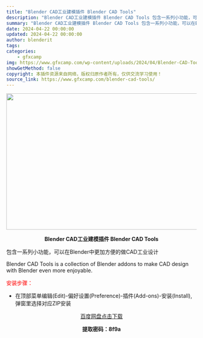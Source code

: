 ```yaml
---
title: "Blender CAD工业建模插件 Blender CAD Tools"
description: "Blender CAD工业建模插件 Blender CAD Tools 包含一系列小功能，可以在Blender中更加方便的做CAD工业设计 Blender CAD Tools is a collect..."
summary: "Blender CAD工业建模插件 Blender CAD Tools 包含一系列小功能，可以在Blender中更加方便的做CAD工业设计 Blender CAD Tools is a collect..."
date: 2024-04-22 00:00:00
updated: 2024-04-22 00:00:00
author: blenderit
tags: 
categories:
    - gfxcamp
img: https://www.gfxcamp.com/wp-content/uploads/2024/04/Blender-CAD-Tools.jpg
showGetMethod: false
copyright: 本插件资源来自网络，版权归原作者所有，仅供交流学习使用！
source_link: https://www.gfxcamp.com/blender-cad-tools/
---
```

<div><p><img decoding="async" class="aligncenter size-full wp-image-120994" src="https://www.gfxcamp.com/wp-content/uploads/2024/04/Blender-CAD-Tools.jpg" data-src="https://www.gfxcamp.com/wp-content/uploads/2024/04/Blender-CAD-Tools.jpg" alt="" width="640" height="360" data-srcset="https://www.gfxcamp.com/wp-content/uploads/2024/04/Blender-CAD-Tools.jpg 640w, https://www.gfxcamp.com/wp-content/uploads/2024/04/Blender-CAD-Tools-150x84.jpg 150w" data-sizes="(max-width: 640px) 100vw, 640px"></p><p style="text-align: center;"><strong>Blender CAD工业建模插件 Blender CAD Tools</strong></p><p>包含一系列小功能，可以在Blender中更加方便的做CAD工业设计</p><p>Blender CAD Tools is a collection of Blender addons to make CAD design with Blender even more enjoyable.</p><p style="text-align: left;"><span style="color: #ff0000;">安装步骤：</span></p><ul>
<li>在顶部菜单编辑(Edit)-偏好设置(Preference)-插件(Add-ons)-安装(Install),弹窗里选择对应ZIP安装</li>
</ul><p style="text-align: center;"><a class="maxbutton-3 maxbutton maxbutton-baidu" target="_blank" rel="noopener" href="https://pan.baidu.com/s/14PRBAuKZLOTmEBJ9aHHOuA?pwd=8f9a"><span class="mb-text">百度网盘点击下载</span></a></p><p style="text-align: center;"><strong>提取密码：8f9a</strong></p></div>
